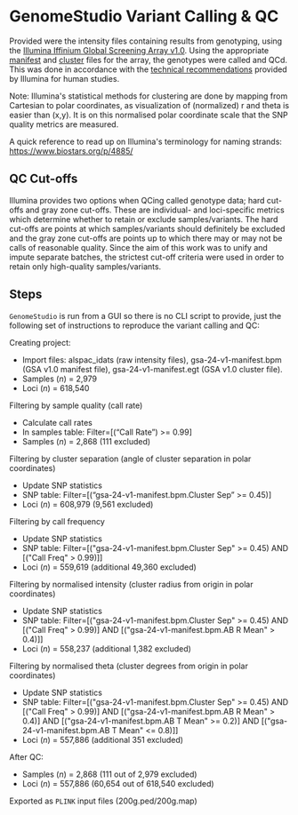 # GenomeStudio Variant Calling & QC

Provided were the intensity files containing results from genotyping, using the [Illumina Iffinium Global Screening Array v1.0][gsa]. Using the appropriate [manifest][files] and [cluster][files] files for the array, the genotypes were called and QCd. This was done in accordance with the [technical recommendations][guide] provided by Illumina for human studies. 

Note: Illumina's statistical methods for clustering are done by mapping from Cartesian to polar coordinates, as visualization of (normalized) r and theta is easier than (x,y). It is on this normalised polar coordinate scale that the SNP quality metrics are measured.

A quick reference to read up on Illumina's terminology for naming strands: https://www.biostars.org/p/4885/

## QC Cut-offs

Illumina provides two options when QCing called genotype data; hard cut-offs and gray zone cut-offs. These are individual- and loci-specific metrics which determine whether to retain or exclude samples/variants. The hard cut-offs are points at which samples/variants should definitely be excluded and the gray zone cut-offs are points up to which there may or may not be calls of reasonable quality. Since the aim of this work was to unify and impute separate batches, the strictest cut-off criteria were used in order to retain only high-quality samples/variants.

## Steps

`GenomeStudio` is run from a GUI so there is no CLI script to provide, just the following set of instructions to reproduce the variant calling and QC:

Creating project:
* Import files: alspac_idats (raw intensity files), gsa-24-v1-manifest.bpm (GSA v1.0 manifest file), gsa-24-v1-manifest.egt (GSA v1.0 cluster file).
* Samples (_n_) = 2,979
* Loci (_n_) = 618,540

Filtering by sample quality (call rate)
* Calculate call rates
* In samples table: Filter=[(“Call Rate”) >= 0.99]
* Samples (_n_) = 2,868 (111 excluded)

Filtering by cluster separation (angle of cluster separation in polar coordinates)
* Update SNP statistics
* SNP table: Filter=[(“gsa-24-v1-manifest.bpm.Cluster Sep” >= 0.45)]
* Loci (_n_) = 608,979 (9,561 excluded)

Filtering by call frequency
* Update SNP statistics
* SNP table: Filter=[("gsa-24-v1-manifest.bpm.Cluster Sep" >= 0.45) AND [("Call Freq" > 0.99)]]
* Loci (_n_) = 559,619 (additional 49,360 excluded)

Filtering by normalised intensity (cluster radius from origin in polar coordinates)
* Update SNP statistics
* SNP table: Filter=[("gsa-24-v1-manifest.bpm.Cluster Sep" >= 0.45) AND [("Call Freq" > 0.99)] AND [("gsa-24-v1-manifest.bpm.AB R Mean" > 0.4)]]
* Loci (_n_) = 558,237 (additional 1,382 excluded)

Filtering by normalised theta (cluster degrees from origin in polar coordinates)
* Update SNP statistics
* SNP table: Filter=[("gsa-24-v1-manifest.bpm.Cluster Sep" >= 0.45) AND [("Call Freq" > 0.99)] AND [("gsa-24-v1-manifest.bpm.AB R Mean" > 0.4)] AND [("gsa-24-v1-manifest.bpm.AB T Mean" >= 0.2)] AND [("gsa-24-v1-manifest.bpm.AB T Mean" <= 0.8)]]
* Loci (_n_) = 557,886 (additional 351 excluded)

After QC:
* Samples (_n_) = 2,868 (111 out of 2,979 excluded)
* Loci (_n_) = 557,886 (60,654 out of 618,540 excluded)

Exported as `PLINK` input files (200g.ped/200g.map)

[files]: https://emea.support.illumina.com/downloads/infinium-global-screening-array-v1-0-product-files.html
[gsa]: https://emea.illumina.com/products/by-type/microarray-kits/infinium-global-screening.html
[guide]: https://www.illumina.com/Documents/products/technotes/technote_infinium_genotyping_data_analysis.pdf
